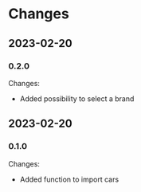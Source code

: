# Changes


## 2023-02-20
### 0.2.0

Changes:

* Added possibility to select a brand


## 2023-02-20
### 0.1.0

Changes:

* Added function to import cars